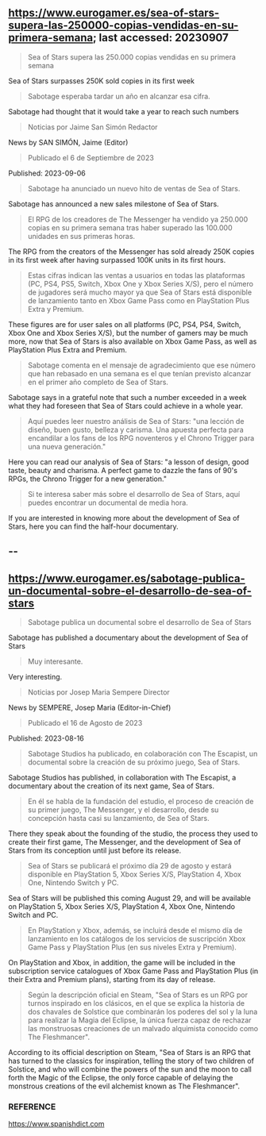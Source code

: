 ## https://www.eurogamer.es/sea-of-stars-supera-las-250000-copias-vendidas-en-su-primera-semana; last accessed: 20230907

> Sea of Stars supera las 250.000 copias vendidas en su primera semana

Sea of Stars surpasses 250K sold copies in its first week

> Sabotage esperaba tardar un año en alcanzar esa cifra.

Sabotage had thought that it would take a year to reach such numbers

> Noticias por Jaime San Simón Redactor

News by SAN SIMÓN, Jaime (Editor)

> Publicado el 6 de Septiembre de 2023

Published: 2023-09-06

> Sabotage ha anunciado un nuevo hito de ventas de Sea of Stars.

Sabotage has announced a new sales milestone  of Sea of Stars.

> El RPG de los creadores de The Messenger ha vendido ya 250.000 copias en su primera semana tras haber superado las 100.000 unidades en sus primeras horas.

The RPG from the creators of the Messenger has sold already 250K copies in its first week after having surpassed 100K units in its first hours.

> Estas cifras indican las ventas a usuarios en todas las plataformas (PC, PS4, PS5, Switch, Xbox One y Xbox Series X/S), pero el número de jugadores será mucho mayor ya que Sea of Stars está disponible de lanzamiento tanto en Xbox Game Pass como en PlayStation Plus Extra y Premium.

These figures are for user sales on all platforms (PC, PS4, PS4, Switch, Xbox One and Xbox Series X/S), but the number of gamers may be much more, now that Sea of Stars is also available on Xbox Game Pass, as well as PlayStation Plus Extra and Premium.

> Sabotage comenta en el mensaje de agradecimiento que ese número que han rebasado en una semana es el que tenían previsto alcanzar en el primer año completo de Sea of Stars.

Sabotage says in a grateful note that such a  number exceeded in a week what they had foreseen that Sea of Stars could achieve in a whole year.

> Aquí puedes leer nuestro análisis de Sea of Stars: "una lección de diseño, buen gusto, belleza y carisma. Una apuesta perfecta para encandilar a los fans de los RPG noventeros y el Chrono Trigger para una nueva generación."

Here you can read our analysis of Sea of Stars: "a lesson of design, good taste, beauty and charisma. A perfect game to dazzle the fans of 90's RPGs, the Chrono Trigger for a new generation."

> Si te interesa saber más sobre el desarrollo de Sea of Stars, aquí puedes encontrar un documental de media hora.

If you are interested in knowing more about the development of Sea of Stars, here you can find the half-hour documentary.

## --

## https://www.eurogamer.es/sabotage-publica-un-documental-sobre-el-desarrollo-de-sea-of-stars

> Sabotage publica un documental sobre el desarrollo de Sea of Stars

Sabotage has published a documentary about the development of Sea of Stars

> Muy interesante.

Very interesting.

> Noticias por Josep Maria Sempere Director

News by SEMPERE, Josep Maria (Editor-in-Chief)

> Publicado el 16 de Agosto de 2023

Published: 2023-08-16

> Sabotage Studios ha publicado, en colaboración con The Escapist, un documental sobre la creación de su próximo juego, Sea of Stars.

Sabotage Studios has published, in collaboration with The Escapist, a documentary about the creation of its next game, Sea of Stars.

> En él se habla de la fundación del estudio, el proceso de creación de su primer juego, The Messenger, y el desarrollo, desde su concepción hasta casi su lanzamiento, de Sea of Stars.

There they speak about the founding of the studio, the process they used to create their first game, The Messenger, and the development of Sea of Stars from its conception until just before its release.

> Sea of Stars se publicará el próximo día 29 de agosto y estará disponible en PlayStation 5, Xbox Series X/S, PlayStation 4, Xbox One, Nintendo Switch y PC. 

Sea of Stars will be published this coming August 29, and will be available on PlayStation 5, Xbox Series X/S, PlayStation 4, Xbox One, Nintendo Switch and PC.

> En PlayStation y Xbox, además, se incluirá desde el mismo día de lanzamiento en los catálogos de los servicios de suscripción Xbox Game Pass y PlayStation Plus (en sus niveles Extra y Premium).

On PlayStation and Xbox, in addition, the game will be included in the subscription service catalogues of Xbox Game Pass and PlayStation Plus (in their Extra and Premium plans), starting from its day of release.

> Según la descripción oficial en Steam, "Sea of Stars es un RPG por turnos inspirado en los clásicos, en el que se explica la historia de dos chavales de Solstice que combinarán los poderes del sol y la luna para realizar la Magia del Eclipse, la única fuerza capaz de rechazar las monstruosas creaciones de un malvado alquimista conocido como The Fleshmancer". 

According to its official description on Steam, "Sea of Stars is an RPG that has turned to the classics for inspiration, telling the story of two children of Solstice, and who will combine the powers of the sun and the moon to call forth the Magic of the Eclipse, the only force capable of delaying the monstrous creations of the evil alchemist known as The Fleshmancer".

### REFERENCE

https://www.spanishdict.com
